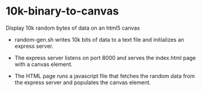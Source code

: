 # 10k-binary-to-canvas
Display 10k random bytes of data on an html5 canvas

* random-gen.sh writes 10k bits of data to a text file and initializes an express server.

* The express server listens on port 8000 and serves the index.html page with a canvas element.

* The HTML page runs a javascript file that fetches the random data from the express server and populates the canvas element.
